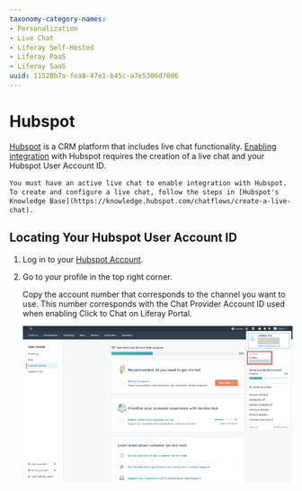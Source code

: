 ```yaml
---
taxonomy-category-names:
- Personalization
- Live Chat
- Liferay Self-Hosted
- Liferay PaaS
- Liferay SaaS
uuid: 11528b7a-fea8-47e1-b45c-a7e5306d70d6
---
```

# Hubspot

[Hubspot](https://www.hubspot.com/) is a CRM platform that includes live chat functionality. [Enabling integration](../../enabling-automated-live-chat-systems.md) with Hubspot requires the creation of a live chat and your Hubspot User Account ID.

```{important}
You must have an active live chat to enable integration with Hubspot. To create and configure a live chat, follow the steps in [Hubspot's Knowledge Base](https://knowledge.hubspot.com/chatflows/create-a-live-chat).
```

## Locating Your Hubspot User Account ID

1. Log in to your [Hubspot Account](https://app.hubspot.com/login).

1. Go to your profile in the top right corner.

    Copy the account number that corresponds to the channel you want to use. This number corresponds with the Chat Provider Account ID used when enabling Click to Chat on Liferay Portal.

    ![Go to your profile in the top right corner and copy the account number to the channel you want to use.](./hubspot/images/01.png)